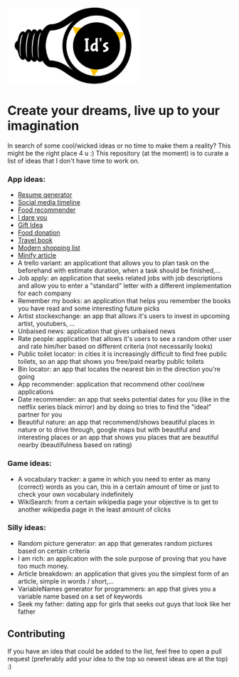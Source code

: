  ![ideas logo](./assets/images/logo.png)
# Create your dreams, live up to your imagination
In search of some cool/wicked ideas or no time to make them a reality? This might be the right place 4 u :)
This repository (at the moment) is to curate a list of ideas that I don't have time to work on.

### App ideas:
- [Resume generator](./assets/md/resumeGenerator.md)
- [Social media timeline](./assets/md/socialMediaTimeline.md)
- [Food recommender](./assets/md/foodRecommender.md)
- [I dare you](./assets/md/iDareYou.md)
- [Gift Idea](./assets/md/giftIdeas.md)
- [Food donation](./assets/md/findCharities.md)
- [Travel book](./assets/md/travelBook.md)
- [Modern shopping list](./assets/md/modernShoppinglist.md)
- [Minify article](./assets/md/minifyArticle.md)
- A trello variant: an applicationt that allows you to plan task on the beforehand with estimate duration, when a task should be finished,...
- Job apply: an application that seeks related jobs with job descriptions and allow you to enter a "standard" letter with a different implementation for each company
- Remember my books: an application that helps you remember the books you have read and some interesting future picks
- Artist stockexchange: an app that allows it's users to invest in upcoming artist, youtubers, ...
- Unbaised news: application that gives unbaised news
- Rate people: application that allows it's users to see a random other user and rate him/her based on different criteria (not necessarily looks)
- Public toilet locator: in cities it is increasingly difficult to find free public toilets, so an app that shows you free/paid nearby public toilets
- Bin locator: an app that locates the nearest bin in the direction you're going
- App recommender: application that recommend other cool/new applications
- Date recommender: an app that seeks potential dates for you (like in the netflix series black mirror) and by doing so tries to find the "ideal" partner for you
- Beautiful nature: an app that recommend/shows beautiful places in nature or to drive through, google maps but with beautiful and interesting places or an app that shows you places that are beautiful nearby (beautifulness based on rating)

### Game ideas:
- A vocabulary tracker: a game in which you need to enter as many (correct) words as you can, this in a certain amount of time or just to check your own vocabulary indefinitely
- WikiSearch: from a certain wikipedia page your objective is to get to another wikipedia page in the least amount of clicks

### Silly ideas:
- Random picture generator: an app that generates random pictures based on certain criteria
- I am rich: an application with the sole purpose of proving that you have too much money.
- Article breakdown: an application that gives you the simplest form of an article, simple in words / short,...
- VariableNames generator for programmers: an app that gives you a variable name based on a set of keywords
- Seek my father: dating app for girls that seeks out guys that look like her father

## Contributing
If you have an idea that could be added to the list, feel free to open a pull request (preferably add your idea to the top so newest ideas are at the top) :)
